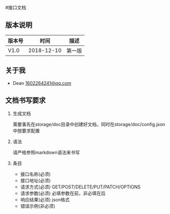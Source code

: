 #接口文档

## 版本说明

| 版本号 | 时间       | 描述   |
| ------ | ---------- | ------ |
| V1.0   | 2018-12-10 | 第一版 |

## 关于我

* Dean 1602264241@qq.com

## 文档书写要求

1. 生成文档

   需要事先在storage/doc目录中创建好文档，同时在storage/doc/config.json中按要求配置

2. 语法

   请严格参照markdown语法来书写

3. 条目

   * 接口名称(必须)
   * 接口地址(必须)
   * 请求方式(必须) GET/POST/DELETE/PUT/PATCH/OPTIONS
   * 请求参数(必须) 必填参数在前，非必填在后
   * 响应结果(必须) json格式
   * 错误示例(非必须)